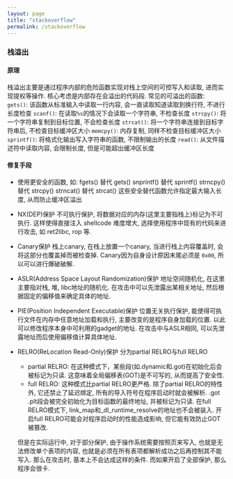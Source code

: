 ```yaml
---
layout: page
title: "stackoverflow"
permalink: /stackoverflow
---
```


### 栈溢出
#### 原理
栈溢出主要是通过程序内部的危险函数实现对栈上空间的可控写入和读取, 进而实现提权等操作.
核心考虑是内部存在会溢出的代码段.
常见的可溢出的函数:
`gets()`: 该函数从标准输入中读取一行内容, 会一直读取知道读取到换行符, 不进行长度检查
`scanf()`: 在读取`%s`的情况下会读取一个字符串, 不检查长度
`strcpy()`: 将一个字符串复制到目标位置, 不会检查长度
`strcat()`: 将一个字符串连接到目标字符串后, 不检查目标缓冲区大小
`memcpy()`: 内存复制, 同样不检查目标缓冲区大小
`sprintf()`: 将格式化输出写入字符串的函数, 不限制输出的长度
`read()`: 从文件描述符中读取内容, 会限制长度, 但是可能超出缓冲区长度

#### 修复手段
* 使用更安全的函数, 如:
    fgets() 替代 gets()
    snprintf() 替代 sprintf()
    strncpy() 替代 strcpy()
    strncat() 替代 strcat()
    这些安全替代函数允许指定最大输入长度, 从而防止缓冲区溢出
* NX(DEP)保护
    不可执行保护, 将数据对应的内存(这里主要指栈上)标记为不可执行. 这样使得直接注入 shellcode 难度增大, 选择使用程序中现有的代码来进行攻击, 如 ret2libc, rop 等.
* Canary保护
    栈上canary, 在栈上放置一个canary, 当进行栈上内容覆盖时, 会将这部分也覆盖掉而被检查掉.
    Canary因为自身设计原因末尾必须是 `0x00`, 所以可以进行爆破破解.
* ASLR(Address Space Layout Randomization)保护
    地址空间随机化, 在这里主要指对栈, 堆, libc地址的随机化. 
    在攻击中可以先泄露出某相关地址, 然后根据固定的偏移值来确定具体的地址.
* PIE(Position Independent Executable)保护
    位置无关执行保护, 能使得可执行文件在内存中任意地址加载和执行, 主要改变的是程序自身加载的位置. 以此可以修改程序本身中可利用的gadget的地址.
    在攻击中与ASLR相同, 可以先泄露地址而后使用偏移值计算具体地址.
* RELRO(ReLocation Read-Only)保护
    分为partial RELRO与full RELRO
    * partial RELRO: 在这种模式下，某些段(如.dynamic和.got)在初始化后会被标记为只读. 这意味着全局偏移表(GOT)是不可写的, 从而提高了安全性.
    * full RELRO: 这种模式比partial RELRO更严格. 除了partial RELRO的特性外, 它还禁止了延迟绑定, 所有的导入符号在程序启动时就会被解析. .got .plt段会被完全初始化为目标函数的最终地址, 并被标记为只读. 在full RELRO模式下, link_map和_dl_runtime_resolve的地址也不会被装入. 开启full RELRO可能会对程序启动时的性能造成影响, 但它能有效防止GOT被篡改.

    但是在实际运行中, 对于部分保护, 由于操作系统需要按照页来写入, 也就是无法修改单个表项的内容, 也就是必须在所有表项都解析成功之后再控制其不能写入. 那么在攻击时, 基本上不会达成这样的条件.
    而如果开启了全部保护, 那么程序会很卡.
